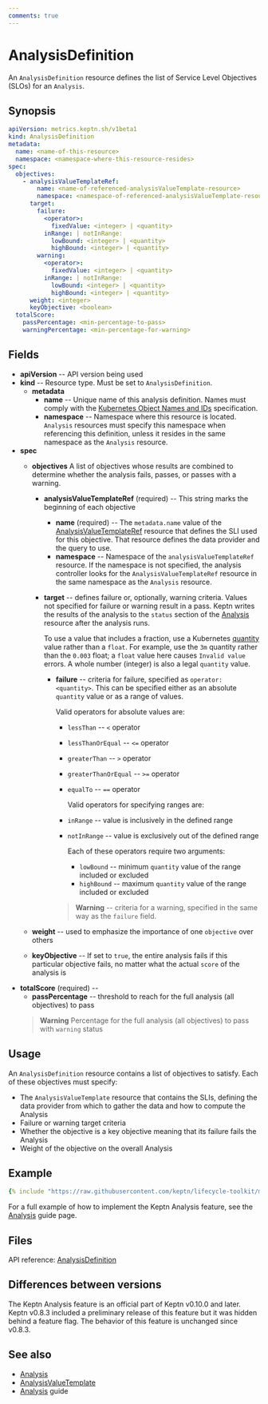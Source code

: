 ```yaml
---
comments: true
---
```


# AnalysisDefinition

An `AnalysisDefinition` resource defines the
list of Service Level Objectives (SLOs) for an `Analysis`.

## Synopsis

```yaml
apiVersion: metrics.keptn.sh/v1beta1
kind: AnalysisDefinition
metadata:
  name: <name-of-this-resource>
  namespace: <namespace-where-this-resource-resides>
spec:
  objectives:
    - analysisValueTemplateRef:
        name: <name-of-referenced-analysisValueTemplate-resource>
        namespace: <namespace-of-referenced-analysisValueTemplate-resource>
      target:
        failure:
          <operator>:
            fixedValue: <integer> | <quantity>
          inRange: | notInRange:
            lowBound: <integer> | <quantity>
            highBound: <integer> | <quantity>
        warning:
          <operator>:
            fixedValue: <integer> | <quantity>
          inRange: | notInRange:
            lowBound: <integer> | <quantity>
            highBound: <integer> | <quantity>
      weight: <integer>
      keyObjective: <boolean>
  totalScore:
    passPercentage: <min-percentage-to-pass>
    warningPercentage: <min-percentage-for-warning>
```

## Fields

* **apiVersion** -- API version being used
* **kind** -- Resource type.
  Must be set to `AnalysisDefinition`.
    * **metadata**
        * **name** -- Unique name of this analysis definition.
          Names must comply with the
          [Kubernetes Object Names and IDs](https://kubernetes.io/docs/concepts/overview/working-with-objects/names/#dns-subdomain-names)
          specification.
        * **namespace** -- Namespace where this resource is located.
          `Analysis` resources must specify this namespace
          when referencing this definition,
          unless it resides in the same namespace as the `Analysis` resource.
* **spec**
    * **objectives**
      A list of objectives whose results are combined
      to determine whether the analysis fails, passes, or passes with a warning.
        * **analysisValueTemplateRef** (required) --
          This string marks the beginning of each objective
            * **name** (required) -- The `metadata.name` value of the
              [AnalysisValueTemplateRef](analysisvaluetemplate.md)
              resource that defines the SLI used for this objective.
              That resource defines the data provider and the query to use.
            * **namespace** --
              Namespace of the `analysisValueTemplateRef` resource.
              If the namespace is not specified,
              the analysis controller looks for the `AnalysisValueTemplateRef` resource
              in the same namespace as the `Analysis` resource.

        * **target** -- defines failure or, optionally, warning criteria.
          Values not specified for failure or warning result in a pass.
          Keptn writes the results of the analysis to the `status` section
          of the
          [Analysis](analysis.md)
          resource after the analysis runs.

          To use a value that includes a fraction, use a Kubernetes
          [quantity](https://kubernetes.io/docs/reference/kubernetes-api/common-definitions/quantity/)
          value rather than a `float`.
          For example, use the `3m` quantity
          rather than the `0.003` float;
          a `float` value here causes `Invalid value` errors.
          A whole number (integer) is also a legal `quantity` value.

            * **failure** -- criteria for failure, specified as
              `operator: <quantity>`.
              This can be specified either as an absolute `quantity` value
              or as a range of values.

              Valid operators for absolute values are:

                * `lessThan` -- `<` operator
                * `lessThanOrEqual` -- `<=` operator
                * `greaterThan` -- `>` operator
                * `greaterThanOrEqual` -- `>=` operator
                * `equalTo` -- `==` operator

                  Valid operators for specifying ranges are:

                * `inRange` -- value is inclusively in the defined range
                * `notInRange` -- value is exclusively out of the defined range

                  Each of these operators require two arguments:

                    * `lowBound` -- minimum `quantity` value
                      of the range included or excluded
                    * `highBound` -- maximum `quantity` value
                      of the range included or excluded
              > **Warning** -- criteria for a warning,
              specified in the same way as the `failure` field.

    * **weight**  -- used to emphasize the importance
      of one `objective` over others
    * **keyObjective** -- If set to `true`,
      the entire analysis fails if this particular objective fails,
      no matter what the actual `score` of the analysis is
* **totalScore** (required) --
    * **passPercentage** -- threshold to reach for the full analysis
      (all objectives) to pass
  > **Warning** Percentage
  for the full analysis (all objectives) to pass with  `warning` status

## Usage

An `AnalysisDefinition` resource contains a list of objectives to satisfy.
Each of these objectives must specify:

* The `AnalysisValueTemplate` resource that contains the SLIs,
  defining the data provider from which to gather the data
  and how to compute the Analysis
* Failure or warning target criteria
* Whether the objective is a key objective
  meaning that its failure fails the Analysis
* Weight of the objective on the overall Analysis

## Example

```yaml
{% include "https://raw.githubusercontent.com/keptn/lifecycle-toolkit/main/metrics-operator/config/samples/metrics_v1beta1_analysisdefinition.yaml" %}
```

For a full example of how to implement the Keptn Analysis feature, see the
[Analysis](../../guides/slo.md)
guide page.

## Files

API reference:
[AnalysisDefinition](../api-reference/metrics/v1beta1/index.md#analysisdefinition)

## Differences between versions

The Keptn Analysis feature is an official part of Keptn v0.10.0 and later.
Keptn v0.8.3 included a preliminary release of this feature
but it was hidden behind a feature flag.
The behavior of this feature is unchanged since v0.8.3.

## See also

* [Analysis](analysis.md)
* [AnalysisValueTemplate](analysisvaluetemplate.md)
* [Analysis](../../guides/slo.md) guide
